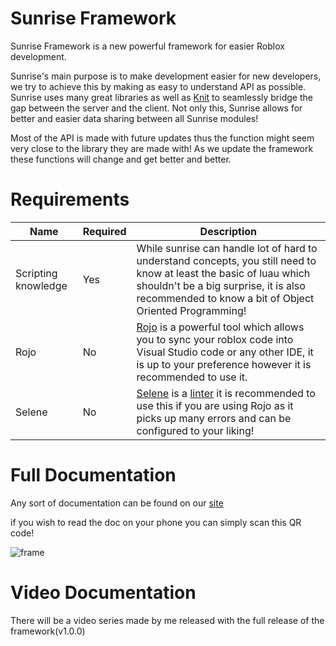 # Sunrise Framework

Sunrise Framework is a new powerful framework for easier Roblox development.

Sunrise's main purpose is to make development easier for new developers, we try to achieve this by making as easy to understand API as possible. Sunrise uses many great libraries as well as [Knit](https://github.com/Sleitnick/Knit) to seamlessly bridge the gap between the server and the client. Not only this, Sunrise allows for better and easier data sharing between all Sunrise modules!

Most of the API is made with future updates thus the function might seem very close to the library they are made with! As we update the framework these functions will change and get better and better.



# Requirements
| Name                | Required | Description                                                                                                                                                                                                                                   |
|---------------------|----------|-----------------------------------------------------------------------------------------------------------------------------------------------------------------------------------------------------------------------------------------------|
| Scripting knowledge | Yes      | While sunrise can handle lot of hard to understand concepts, you still need to know at least the basic of luau which shouldn't be a big surprise,  it is also recommended to know a  bit of Object Oriented Programming!                      |
| Rojo                | No       | [Rojo](https://rojo.space/docs/v6/) is a powerful tool which allows you to sync your roblox code into Visual Studio code or any other IDE, it is up to your preference however it is recommended to use it.                                   |
| Selene              | No       | [Selene](https://kampfkarren.github.io/selene/selene.html) is a [linter](https://en.wikipedia.org/wiki/Lint_(software)) it is recommended to use this if you are using Rojo as it picks up many errors and can be configured to your liking!  |

# Full Documentation

Any sort of documentation can be found on our [site](https://syntaldev.github.io/site/)

if you wish to read the doc on your phone you can simply scan this QR code!

![frame](https://user-images.githubusercontent.com/99213873/166800265-05f1d2d7-bfe4-4c71-a029-41c1fe00fc70.png)

# Video Documentation

There will be a video series made by me released with the full release of the framework(v1.0.0)
